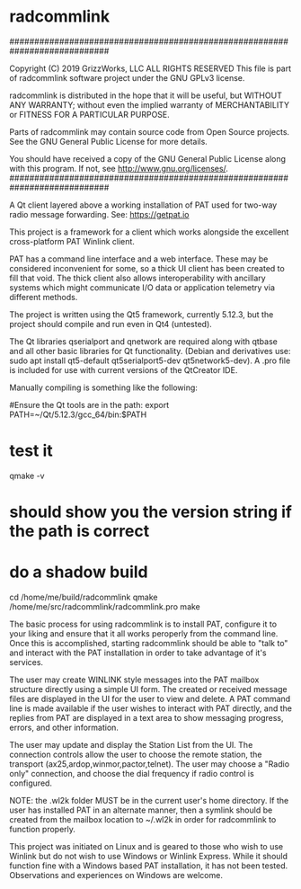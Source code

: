 # radcommlink
############################################################################

 Copyright (C) 2019 GrizzWorks, LLC
 ALL RIGHTS RESERVED
 This file is part of radcommlink software project under the GNU GPLv3
 license.

 radcommlink is distributed in the hope that it will be useful,
 but WITHOUT ANY WARRANTY; without even the implied warranty of
 MERCHANTABILITY or FITNESS FOR A PARTICULAR PURPOSE.

 Parts of radcommlink may contain source code from Open Source projects.
 See the GNU General Public License for more details.

 You should have received a copy of the GNU General Public License
 along with this program.  If not, see <http://www.gnu.org/licenses/>.
############################################################################

A Qt client layered above a working installation of PAT used for two-way
radio message forwarding.  See: https://getpat.io

This project is a framework for a client which works alongside the
excellent cross-platform PAT Winlink client.

PAT has a command line interface and a web interface.  These may be
considered inconvenient for some, so a thick UI client has been created to
fill that void.  The thick client also allows interoperability with ancillary
systems which might communicate I/O data or application telemetry via
different methods.

The project is written using the Qt5 framework, currently 5.12.3, but the
project should compile and run even in Qt4 (untested).

The Qt libraries qserialport and qnetwork are required along with qtbase
and all other basic libraries for Qt functionality. (Debian and derivatives
use: sudo apt install qt5-default qt5serialport5-dev qt5network5-dev).
A .pro file is included for use with current versions of the QtCreator IDE.

Manually compiling is something like the following:

#Ensure the Qt tools are in the path:
export PATH=~/Qt/5.12.3/gcc_64/bin:$PATH
# test it
qmake -v
# should show you the version string if the path is correct
# do a shadow build
cd /home/me/build/radcommlink
qmake /home/me/src/radcommlink/radcommlink.pro
make

The basic process for using radcommlink is to install PAT, configure it to
your liking and ensure that it all works peroperly from the command line.
Once this is accomplished, starting radcommlink should be able to "talk to"
and interact with the PAT installation in order to take advantage of it's
services.

The user may create WINLINK style messages into the PAT mailbox structure
directly using a simple UI form.  The created or received message files are
displayed in the UI for the user to view and delete.  A PAT command line is
made available if the user wishes to interact with PAT directly, and the
replies from PAT are displayed in a text area to show messaging progress,
errors, and other information.

The user may update and display the Station List from the UI.  The connection
controls allow the user to choose the remote station, the transport
(ax25,ardop,winmor,pactor,telnet).  The user may choose
a "Radio only" connection, and choose the dial frequency if radio control is
configured.

NOTE: the .wl2k folder MUST be in the current user's home directory.  If the
user has installed PAT in an alternate manner, then a symlink should be
created from the mailbox location to ~/.wl2k in order for radcommlink to
function properly.

This project was initiated on Linux and is geared to those who wish to use
Winlink but do not wish to use Windows or Winlink Express.  While it should
function fine with a Windows based PAT installation, it has not been tested.
Observations and experiences on Windows are welcome.
